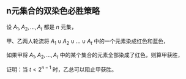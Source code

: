 ## n元集合的双染色必胜策略

设 $A_1,A_2,...,A_t$ 都是 $n$ 元集，

甲、乙两人轮流将 $A_1\cup A_2\cup ...\cup A_t$ 中的一个元素染成红色和蓝色，

如果甲将  $A_1,A_2,...,A_t$ 中的某个集合的元素全部染成了红色，则算甲获胜，

证明：当 $t\lt 2^{n-1}$ 时，乙总可以阻止甲获胜。
